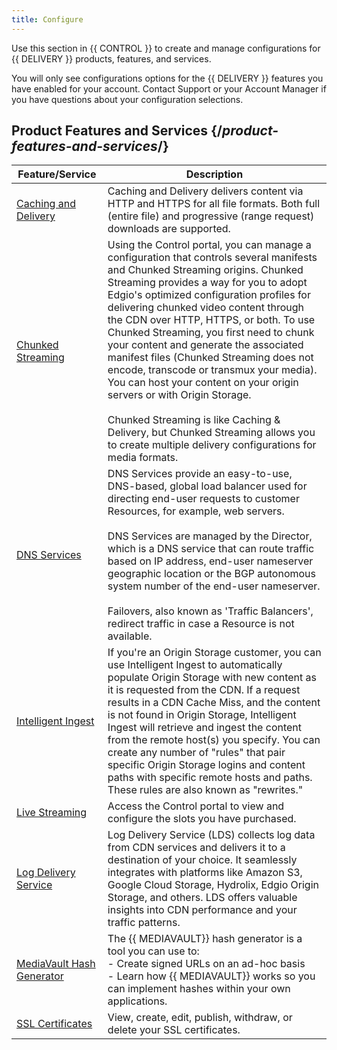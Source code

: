 ```yaml
---
title: Configure
---
```

Use this section in {{ CONTROL }} to create and manage configurations for {{ DELIVERY }} products, features, and services.

<Callout type="info">You will only see configurations options for the {{ DELIVERY }} features you have enabled for your account. Contact Support or your Account Manager if you have questions about your configuration selections.</Callout>

## Product Features and Services  {/*product-features-and-services*/}

| Feature/Service | Description |
|---|---|
| [Caching and Delivery](/delivery/control/configure/caching_and_delivery) | Caching and Delivery delivers content via HTTP and HTTPS for all file formats. Both full (entire file) and progressive (range request) downloads are supported.|
| [Chunked Streaming](/delivery/control/configure/chunked_streaming) | Using the Control portal, you can manage a configuration that controls several manifests and Chunked Streaming origins. Chunked Streaming provides a way for you to adopt Edgio's optimized configuration profiles for delivering chunked video content through the CDN over HTTP, HTTPS, or both. To use Chunked Streaming, you first need to chunk your content and generate the associated manifest files (Chunked Streaming does not encode, transcode or transmux your media). You can host your content on your origin servers or with Origin Storage. <br /> <br /><Callout type="info"> Chunked Streaming is like Caching & Delivery, but Chunked Streaming allows you to create multiple delivery configurations for media formats.</Callout> |
| [DNS Services](/delivery/control/configure/dns_services) | DNS Services provide an easy-to-use, DNS-based, global load balancer used for directing end-user requests to customer Resources, for example, web servers. <br /><br /> DNS Services are managed by the Director, which is a DNS service that can route traffic based on IP address, end-user nameserver geographic location or the BGP autonomous system number of the end-user nameserver. <br /> <br />Failovers, also known as 'Traffic Balancers', redirect traffic in case a Resource is not available.|
| [Intelligent Ingest](/delivery/control/configure/intelligent_ingest) | If you're an Origin Storage customer, you can use Intelligent Ingest to automatically populate Origin Storage with new content as it is requested from the CDN. If a request results in a CDN Cache Miss, and the content is not found in Origin Storage, Intelligent Ingest will retrieve and ingest the content from the remote host(s) you specify. You can create any number of "rules" that pair specific Origin Storage logins and content paths with specific remote hosts and paths. These rules are also known as "rewrites."|
| [Live Streaming](/delivery/control/configure/live_streaming)| Access the Control portal to view and configure the slots you have purchased.|
|[Log Delivery Service](/delivery/control/configure/log_delivery_service) | Log Delivery Service (LDS) collects log data from CDN services and delivers it to a destination of your choice. It seamlessly integrates with platforms like Amazon S3, Google Cloud Storage, Hydrolix, Edgio Origin Storage, and others. LDS offers valuable insights into CDN performance and your traffic patterns.|
|[MediaVault Hash Generator](/delivery/control/configure/mediavault_hash_generator)| The {{ MEDIAVAULT}} hash generator is a tool you can use to: <br />- Create signed URLs on an ad-hoc basis <br /> - Learn how {{ MEDIAVAULT}} works so you can implement hashes within your own applications.|
| [SSL Certificates](/delivery/control/configure/ssl_certificates) | View, create, edit, publish, withdraw, or delete your SSL certificates. |
